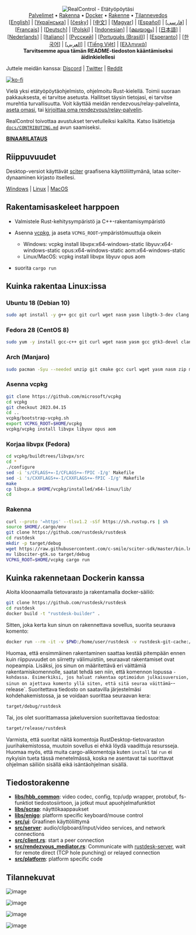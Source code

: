 <p align="center">
  <img src="../res/logo-header.svg" alt="RealControl - Etätyöpöytäsi"><br>
  <a href="#free-public-servers">Palvelimet</a> •
  <a href="#raw-steps-to-build">Rakenna</a> •
  <a href="#how-to-build-with-docker">Docker</a> •
  <a href="#file-structure">Rakenne</a> •
  <a href="#snapshot">Tilannevedos</a><br>
  [<a href="../README.md">English</a>] | [<a href="README-UA.md">Українська</a>] | [<a href="README-CS.md">česky</a>] | [<a href="README-ZH.md">中文</a>] | [<a href="README-HU.md">Magyar</a>] | [<a href="README-ES.md">Español</a>] | [<a href="README-FA.md">فارسی</a>] | [<a href="README-FR.md">Français</a>] | [<a href="README-DE.md">Deutsch</a>] | [<a href="README-PL.md">Polski</a>] | [<a href="README-ID.md">Indonesian</a>] | [<a href="README-ML.md">മലയാളം</a>] | [<a href="README-JP.md">日本語</a>] | [<a href="README-NL.md">Nederlands</a>] | [<a href="README-IT.md">Italiano</a>] | [<a href="README-RU.md">Русский</a>] | [<a href="README-PTBR.md">Português (Brasil)</a>] | [<a href="README-EO.md">Esperanto</a>] | [<a href="README-KR.md">한국어</a>] | [<a href="README-AR.md">العربي</a>] | [<a href="README-VN.md">Tiếng Việt</a>] | [<a href="README-GR.md">Ελληνικά</a>]<br>
  <b>Tarvitsemme apua tämän README-tiedoston kääntämiseksi äidinkielellesi</b>
</p>

Juttele meidän kanssa: [Discord](https://discord.gg/nDceKgxnkV) | [Twitter](https://twitter.com/rustdesk) | [Reddit](https://www.reddit.com/r/rustdesk)

[![ko-fi](https://ko-fi.com/img/githubbutton_sm.svg)](https://ko-fi.com/I2I04VU09)

Vielä yksi etätyöpöytäohjelmisto, ohjelmoitu Rust-kielellä. Toimii suoraan pakkauksesta, ei tarvitse asetusta. Hallitset täysin tietojasi, ei tarvitse murehtia turvallisuutta. Voit käyttää meidän rendezvous/relay-palvelinta, [aseta omasi](https://rustdesk.com/server), tai [kirjoittaa oma rendezvous/relay-palvelin](https://github.com/rustdesk/rustdesk-server-demo).

RealControl toivottaa avustukset tervetulleiksi kaikilta. Katso lisätietoja [`docs/CONTRIBUTING.md`](CONTRIBUTING.md) avun saamiseksi.

[**BINAARILATAUS**](https://github.com/rustdesk/rustdesk/releases)

## Riippuvuudet

Desktop-versiot käyttävät [sciter](https://sciter.com/) graafisena käyttöliittymänä, lataa sciter-dynaaminen kirjasto itsellesi.

[Windows](https://raw.githubusercontent.com/c-smile/sciter-sdk/master/bin.win/x64/sciter.dll) |
[Linux](https://raw.githubusercontent.com/c-smile/sciter-sdk/master/bin.lnx/x64/libsciter-gtk.so) |
[MacOS](https://raw.githubusercontent.com/c-smile/sciter-sdk/master/bin.osx/libsciter.dylib)

## Rakentamisaskeleet harppoen

- Valmistele Rust-kehitysympäristö ja C++-rakentamisympäristö

- Asenna [vcpkg](https://github.com/microsoft/vcpkg), ja aseta `VCPKG_ROOT`-ympäristömuuttuja oikein

  - Windows: vcpkg install libvpx:x64-windows-static libyuv:x64-windows-static opus:x64-windows-static aom:x64-windows-static
  - Linux/MacOS: vcpkg install libvpx libyuv opus aom

- suorita `cargo run`

## Kuinka rakentaa Linux:issa

### Ubuntu 18 (Debian 10)

```sh
sudo apt install -y g++ gcc git curl wget nasm yasm libgtk-3-dev clang libxcb-randr0-dev libxdo-dev libxfixes-dev libxcb-shape0-dev libxcb-xfixes0-dev libasound2-dev libpulse-dev cmake
```

### Fedora 28 (CentOS 8)

```sh
sudo yum -y install gcc-c++ git curl wget nasm yasm gcc gtk3-devel clang libxcb-devel libxdo-devel libXfixes-devel pulseaudio-libs-devel cmake alsa-lib-devel
```

### Arch (Manjaro)

```sh
sudo pacman -Syu --needed unzip git cmake gcc curl wget yasm nasm zip make pkg-config clang gtk3 xdotool libxcb libxfixes alsa-lib pipewire
```

### Asenna vcpkg

```sh
git clone https://github.com/microsoft/vcpkg
cd vcpkg
git checkout 2023.04.15
cd ..
vcpkg/bootstrap-vcpkg.sh
export VCPKG_ROOT=$HOME/vcpkg
vcpkg/vcpkg install libvpx libyuv opus aom
```

### Korjaa libvpx (Fedora)

```sh
cd vcpkg/buildtrees/libvpx/src
cd *
./configure
sed -i 's/CFLAGS+=-I/CFLAGS+=-fPIC -I/g' Makefile
sed -i 's/CXXFLAGS+=-I/CXXFLAGS+=-fPIC -I/g' Makefile
make
cp libvpx.a $HOME/vcpkg/installed/x64-linux/lib/
cd
```

### Rakenna

```sh
curl --proto '=https' --tlsv1.2 -sSf https://sh.rustup.rs | sh
source $HOME/.cargo/env
git clone https://github.com/rustdesk/rustdesk
cd rustdesk
mkdir -p target/debug
wget https://raw.githubusercontent.com/c-smile/sciter-sdk/master/bin.lnx/x64/libsciter-gtk.so
mv libsciter-gtk.so target/debug
VCPKG_ROOT=$HOME/vcpkg cargo run
```

## Kuinka rakennetaan Dockerin kanssa

Aloita kloonaamalla tietovarasto ja rakentamalla docker-säiliö:

```sh
git clone https://github.com/rustdesk/rustdesk
cd rustdesk
docker build -t "rustdesk-builder" .
```

Sitten, joka kerta kun sinun on rakennettava sovellus, suorita seuraava komento:

```sh
docker run --rm -it -v $PWD:/home/user/rustdesk -v rustdesk-git-cache:/home/user/.cargo/git -v rustdesk-registry-cache:/home/user/.cargo/registry -e PUID="$(id -u)" -e PGID="$(id -g)" rustdesk-builder
```

Huomaa, että ensimmäinen rakentaminen saattaa kestää pitempään ennen kuin riippuvuudet on siirretty välimuistiin, seuraavat rakentamiset ovat nopeampia. Lisäksi, jos sinun on määritettävä eri väittämiä rakentamiskomennolle, saatat tehdä sen niin, että komennon lopussa <OPTIONAL-ARGS>`-kohdassa. Esimerkiksi, jos haluat rakentaa optimoidun julkaisuversion, sinun on ajettava komento yllä siten, että sitä seuraa väittämä`--release`. Suoritettava tiedosto on saatavilla järjestelmäsi kohdehakemistossa, ja se voidaan suorittaa seuraavan kera:

```sh
target/debug/rustdesk
```

Tai, jos olet suorittamassa jakeluversion suoritettavaa tiedostoa:

```sh
target/release/rustdesk
```

Varmista, että suoritat näitä komentoja RustDesktop-tietovaraston juurihakemistossa, muutoin sovellus ei ehkä löydä vaadittuja resursseja. Huomaa myös, että muita cargo-alikomentoja kuten `install` tai `run` ei nykyisin tueta tässä menetelmässä, koska ne asentavat tai suorittavat ohjelman säiliön sisällä eikä isäntäohjelman sisällä.

## Tiedostorakenne

- **[libs/hbb_common](https://github.com/rustdesk/rustdesk/tree/master/libs/hbb_common)**: video codec, config, tcp/udp wrapper, protobuf, fs-funktiot tiedostosiirtoon, ja jotkut muut apuohjelmafunktiot
- **[libs/scrap](https://github.com/rustdesk/rustdesk/tree/master/libs/scrap)**: näyttökaappaukset
- **[libs/enigo](https://github.com/rustdesk/rustdesk/tree/master/libs/enigo)**: platform specific keyboard/mouse control
- **[src/ui](https://github.com/rustdesk/rustdesk/tree/master/src/ui)**: Graafinen käyttöliittymä
- **[src/server](https://github.com/rustdesk/rustdesk/tree/master/src/server)**: audio/clipboard/input/video services, and network connections
- **[src/client.rs](https://github.com/rustdesk/rustdesk/tree/master/src/client.rs)**: start a peer connection
- **[src/rendezvous_mediator.rs](https://github.com/rustdesk/rustdesk/tree/master/src/rendezvous_mediator.rs)**: Communicate with [rustdesk-server](https://github.com/rustdesk/rustdesk-server), wait for remote direct (TCP hole punching) or relayed connection
- **[src/platform](https://github.com/rustdesk/rustdesk/tree/master/src/platform)**: platform specific code

## Tilannekuvat

![image](https://user-images.githubusercontent.com/71636191/113112362-ae4deb80-923b-11eb-957d-ff88daad4f06.png)

![image](https://user-images.githubusercontent.com/71636191/113112619-f705a480-923b-11eb-911d-97e984ef52b6.png)

![image](https://user-images.githubusercontent.com/71636191/113112857-3fbd5d80-923c-11eb-9836-768325faf906.png)

![image](https://user-images.githubusercontent.com/71636191/135385039-38fdbd72-379a-422d-b97f-33df71fb1cec.png)
